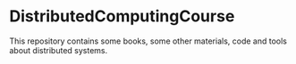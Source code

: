 # DistributedComputingCourse
This repository contains some books, some other materials,  code and tools about distributed systems.
